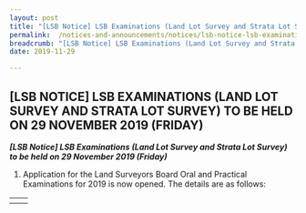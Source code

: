 ```yaml
---
layout: post
title: "[LSB Notice] LSB Examinations (Land Lot Survey and Strata Lot Survey) to be held on 29 November 2019 (Friday)"
permalink:  /notices-and-announcements/notices/lsb-notice-lsb-examinations-land-lot-survey-and-strata-lot-survey-to-be-held-on-29-november-2019-friday/
breadcrumb: "[LSB Notice] LSB Examinations (Land Lot Survey and Strata Lot Survey) to be held on 29 November 2019 (Friday)"
date: 2019-11-29

---
```


[LSB NOTICE] LSB EXAMINATIONS (LAND LOT SURVEY AND STRATA LOT SURVEY) TO BE HELD ON 29 NOVEMBER 2019 (FRIDAY)
---

<b><i>[LSB Notice] LSB Examinations (Land Lot Survey and Strata Lot Survey) to be held on 29 November 2019 (Friday)</i></b>

1. Application for the Land Surveyors Board Oral and Practical Examinations for 2019 is now opened. The details are as follows:

<table><th></th><th></th></table>

